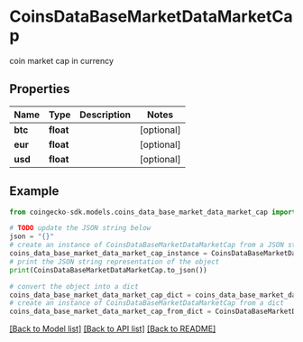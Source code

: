 # CoinsDataBaseMarketDataMarketCap

coin market cap in currency

## Properties

Name | Type | Description | Notes
------------ | ------------- | ------------- | -------------
**btc** | **float** |  | [optional] 
**eur** | **float** |  | [optional] 
**usd** | **float** |  | [optional] 

## Example

```python
from coingecko-sdk.models.coins_data_base_market_data_market_cap import CoinsDataBaseMarketDataMarketCap

# TODO update the JSON string below
json = "{}"
# create an instance of CoinsDataBaseMarketDataMarketCap from a JSON string
coins_data_base_market_data_market_cap_instance = CoinsDataBaseMarketDataMarketCap.from_json(json)
# print the JSON string representation of the object
print(CoinsDataBaseMarketDataMarketCap.to_json())

# convert the object into a dict
coins_data_base_market_data_market_cap_dict = coins_data_base_market_data_market_cap_instance.to_dict()
# create an instance of CoinsDataBaseMarketDataMarketCap from a dict
coins_data_base_market_data_market_cap_from_dict = CoinsDataBaseMarketDataMarketCap.from_dict(coins_data_base_market_data_market_cap_dict)
```
[[Back to Model list]](../README.md#documentation-for-models) [[Back to API list]](../README.md#documentation-for-api-endpoints) [[Back to README]](../README.md)


